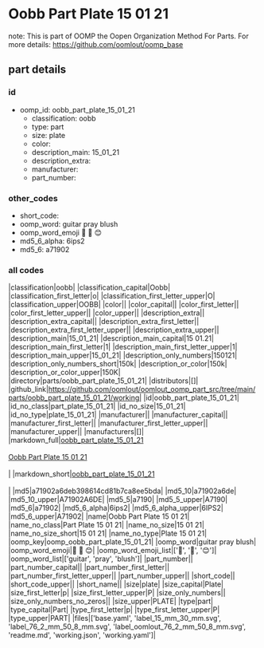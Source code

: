 # Oobb Part Plate 15 01 21  

note: This is part of OOMP the Oopen Organization Method For Parts. For more details: https://github.com/oomlout/oomp_base

##  part details





### id
* oomp_id: oobb_part_plate_15_01_21
  * classification: oobb
  * type: part
  * size: plate
  * color: 
  * description_main: 15_01_21
  * description_extra: 
  * manufacturer: 
  * part_number: 

### other_codes
* short_code: 
* oomp_word: guitar pray blush
* oomp_word_emoji :guitar: :pray: :blush:
* md5_6_alpha: 6ips2
* md5_6: a71902

### all codes 
|classification|oobb|
|classification_capital|Oobb|
|classification_first_letter|o|
|classification_first_letter_upper|O|
|classification_upper|OOBB|
|color||
|color_capital||
|color_first_letter||
|color_first_letter_upper||
|color_upper||
|description_extra||
|description_extra_capital||
|description_extra_first_letter||
|description_extra_first_letter_upper||
|description_extra_upper||
|description_main|15_01_21|
|description_main_capital|15 01.21|
|description_main_first_letter|1|
|description_main_first_letter_upper|1|
|description_main_upper|15_01_21|
|description_only_numbers|150121|
|description_only_numbers_short|150k|
|description_or_color|150k|
|description_or_color_upper|150K|
|directory|parts/oobb_part_plate_15_01_21|
|distributors|[]|
|github_link|https://github.com/oomlout/oomlout_oomp_part_src/tree/main/parts/oobb_part_plate_15_01_21/working|
|id|oobb_part_plate_15_01_21|
|id_no_class|part_plate_15_01_21|
|id_no_size|15_01_21|
|id_no_type|plate_15_01_21|
|manufacturer||
|manufacturer_capital||
|manufacturer_first_letter||
|manufacturer_first_letter_upper||
|manufacturer_upper||
|manufacturers|[]|
|markdown_full|[oobb_part_plate_15_01_21](https://github.com/oomlout/oomlout_oomp_part_src/tree/main/parts/oobb_part_plate_15_01_21/working)<br>[](https://github.com/oomlout/oomlout_oomp_part_src/tree/main/parts/oobb_part_plate_15_01_21/working)<br>[Oobb Part Plate 15 01 21](https://github.com/oomlout/oomlout_oomp_part_src/tree/main/parts/oobb_part_plate_15_01_21/working)<br><br>|
|markdown_short|[oobb_part_plate_15_01_21](https://github.com/oomlout/oomlout_oomp_part_src/tree/main/parts/oobb_part_plate_15_01_21/working)<br><br>|
|md5|a71902a6deb398614cd81b7ca8ee5bda|
|md5_10|a71902a6de|
|md5_10_upper|A71902A6DE|
|md5_5|a7190|
|md5_5_upper|A7190|
|md5_6|a71902|
|md5_6_alpha|6ips2|
|md5_6_alpha_upper|6IPS2|
|md5_6_upper|A71902|
|name|Oobb Part Plate 15 01 21|
|name_no_class|Part Plate 15 01 21|
|name_no_size|15 01 21|
|name_no_size_short|15 01 21|
|name_no_type|Plate 15 01 21|
|oomp_key|oomp_oobb_part_plate_15_01_21|
|oomp_word|guitar pray blush|
|oomp_word_emoji|:guitar: :pray: :blush:|
|oomp_word_emoji_list|[':guitar:', ':pray:', ':blush:']|
|oomp_word_list|['guitar', 'pray', 'blush']|
|part_number||
|part_number_capital||
|part_number_first_letter||
|part_number_first_letter_upper||
|part_number_upper||
|short_code||
|short_code_upper||
|short_name||
|size|plate|
|size_capital|Plate|
|size_first_letter|p|
|size_first_letter_upper|P|
|size_only_numbers||
|size_only_numbers_no_zeros||
|size_upper|PLATE|
|type|part|
|type_capital|Part|
|type_first_letter|p|
|type_first_letter_upper|P|
|type_upper|PART|
|files|['base.yaml', 'label_15_mm_30_mm.svg', 'label_76_2_mm_50_8_mm.svg', 'label_oomlout_76_2_mm_50_8_mm.svg', 'readme.md', 'working.json', 'working.yaml']|
